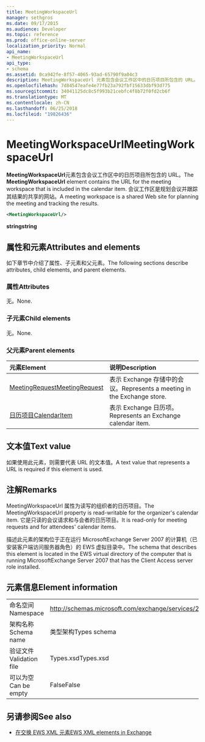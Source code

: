 ```yaml
---
title: MeetingWorkspaceUrl
manager: sethgros
ms.date: 09/17/2015
ms.audience: Developer
ms.topic: reference
ms.prod: office-online-server
localization_priority: Normal
api_name:
- MeetingWorkspaceUrl
api_type:
- schema
ms.assetid: 0ca942fe-8f57-4065-93ad-65790f9a04c3
description: MeetingWorkspaceUrl 元素包含会议工作区中的日历项目所包含的 URL。 会议工作区是规划会议并跟踪其结果的共享的网站。
ms.openlocfilehash: 7d84547eafe4e77fb23a792fbf15633dbf93d775
ms.sourcegitcommit: 34041125dc8c5f993b21cebfc4f8b72f0fd2cb6f
ms.translationtype: MT
ms.contentlocale: zh-CN
ms.lasthandoff: 06/25/2018
ms.locfileid: "19826436"
---
```

# <a name="meetingworkspaceurl"></a><span data-ttu-id="77e76-104">MeetingWorkspaceUrl</span><span class="sxs-lookup"><span data-stu-id="77e76-104">MeetingWorkspaceUrl</span></span>

<span data-ttu-id="77e76-105">**MeetingWorkspaceUrl**元素包含会议工作区中的日历项目所包含的 URL。</span><span class="sxs-lookup"><span data-stu-id="77e76-105">The **MeetingWorkspaceUrl** element contains the URL for the meeting workspace that is included in the calendar item.</span></span> <span data-ttu-id="77e76-106">会议工作区是规划会议并跟踪其结果的共享的网站。</span><span class="sxs-lookup"><span data-stu-id="77e76-106">A meeting workspace is a shared Web site for planning the meeting and tracking the results.</span></span> 
  
```xml
<MeetingWorkspaceUrl/>
```

 <span data-ttu-id="77e76-107">**string**</span><span class="sxs-lookup"><span data-stu-id="77e76-107">**string**</span></span>
## <a name="attributes-and-elements"></a><span data-ttu-id="77e76-108">属性和元素</span><span class="sxs-lookup"><span data-stu-id="77e76-108">Attributes and elements</span></span>

<span data-ttu-id="77e76-109">如下章节中介绍了属性、子元素和父元素。</span><span class="sxs-lookup"><span data-stu-id="77e76-109">The following sections describe attributes, child elements, and parent elements.</span></span>
  
### <a name="attributes"></a><span data-ttu-id="77e76-110">属性</span><span class="sxs-lookup"><span data-stu-id="77e76-110">Attributes</span></span>

<span data-ttu-id="77e76-111">无。</span><span class="sxs-lookup"><span data-stu-id="77e76-111">None.</span></span>
  
### <a name="child-elements"></a><span data-ttu-id="77e76-112">子元素</span><span class="sxs-lookup"><span data-stu-id="77e76-112">Child elements</span></span>

<span data-ttu-id="77e76-113">无。</span><span class="sxs-lookup"><span data-stu-id="77e76-113">None.</span></span>
  
### <a name="parent-elements"></a><span data-ttu-id="77e76-114">父元素</span><span class="sxs-lookup"><span data-stu-id="77e76-114">Parent elements</span></span>

|<span data-ttu-id="77e76-115">**元素**</span><span class="sxs-lookup"><span data-stu-id="77e76-115">**Element**</span></span>|<span data-ttu-id="77e76-116">**说明**</span><span class="sxs-lookup"><span data-stu-id="77e76-116">**Description**</span></span>|
|:-----|:-----|
|[<span data-ttu-id="77e76-117">MeetingRequest</span><span class="sxs-lookup"><span data-stu-id="77e76-117">MeetingRequest</span></span>](meetingrequest.md) <br/> |<span data-ttu-id="77e76-118">表示 Exchange 存储中的会议。</span><span class="sxs-lookup"><span data-stu-id="77e76-118">Represents a meeting in the Exchange store.</span></span>  <br/> |
|[<span data-ttu-id="77e76-119">日历项目</span><span class="sxs-lookup"><span data-stu-id="77e76-119">CalendarItem</span></span>](calendaritem.md) <br/> |<span data-ttu-id="77e76-120">表示 Exchange 日历项。</span><span class="sxs-lookup"><span data-stu-id="77e76-120">Represents an Exchange calendar item.</span></span>  <br/> |
   
## <a name="text-value"></a><span data-ttu-id="77e76-121">文本值</span><span class="sxs-lookup"><span data-stu-id="77e76-121">Text value</span></span>

<span data-ttu-id="77e76-122">如果使用此元素，则需要代表 URL 的文本值。</span><span class="sxs-lookup"><span data-stu-id="77e76-122">A text value that represents a URL is required if this element is used.</span></span>
  
## <a name="remarks"></a><span data-ttu-id="77e76-123">注解</span><span class="sxs-lookup"><span data-stu-id="77e76-123">Remarks</span></span>

<span data-ttu-id="77e76-124">MeetingWorkspaceUrl 属性为读写的组织者的日历项目。</span><span class="sxs-lookup"><span data-stu-id="77e76-124">The MeetingWorkspaceUrl property is read-writable for the organizer's calendar item.</span></span> <span data-ttu-id="77e76-125">它是只读的会议请求和与会者的日历项目。</span><span class="sxs-lookup"><span data-stu-id="77e76-125">It is read-only for meeting requests and for attendees' calendar items.</span></span>
  
<span data-ttu-id="77e76-126">描述此元素的架构位于正在运行 MicrosoftExchange Server 2007 的计算机（已安装客户端访问服务器角色）的 EWS 虚拟目录中。</span><span class="sxs-lookup"><span data-stu-id="77e76-126">The schema that describes this element is located in the EWS virtual directory of the computer that is running MicrosoftExchange Server 2007 that has the Client Access server role installed.</span></span>
  
## <a name="element-information"></a><span data-ttu-id="77e76-127">元素信息</span><span class="sxs-lookup"><span data-stu-id="77e76-127">Element information</span></span>

|||
|:-----|:-----|
|<span data-ttu-id="77e76-128">命名空间</span><span class="sxs-lookup"><span data-stu-id="77e76-128">Namespace</span></span>  <br/> |http://schemas.microsoft.com/exchange/services/2006/types  <br/> |
|<span data-ttu-id="77e76-129">架构名称</span><span class="sxs-lookup"><span data-stu-id="77e76-129">Schema name</span></span>  <br/> |<span data-ttu-id="77e76-130">类型架构</span><span class="sxs-lookup"><span data-stu-id="77e76-130">Types schema</span></span>  <br/> |
|<span data-ttu-id="77e76-131">验证文件</span><span class="sxs-lookup"><span data-stu-id="77e76-131">Validation file</span></span>  <br/> |<span data-ttu-id="77e76-132">Types.xsd</span><span class="sxs-lookup"><span data-stu-id="77e76-132">Types.xsd</span></span>  <br/> |
|<span data-ttu-id="77e76-133">可以为空</span><span class="sxs-lookup"><span data-stu-id="77e76-133">Can be empty</span></span>  <br/> |<span data-ttu-id="77e76-134">False</span><span class="sxs-lookup"><span data-stu-id="77e76-134">False</span></span>  <br/> |
   
## <a name="see-also"></a><span data-ttu-id="77e76-135">另请参阅</span><span class="sxs-lookup"><span data-stu-id="77e76-135">See also</span></span>



- [<span data-ttu-id="77e76-136">在交换 EWS XML 元素</span><span class="sxs-lookup"><span data-stu-id="77e76-136">EWS XML elements in Exchange</span></span>](ews-xml-elements-in-exchange.md)

